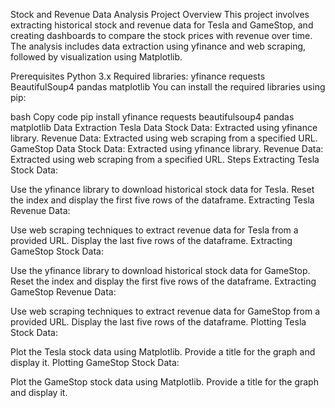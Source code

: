 Stock and Revenue Data Analysis
Project Overview
This project involves extracting historical stock and revenue data for Tesla and GameStop, and creating dashboards to compare the stock prices with revenue over time. The analysis includes data extraction using yfinance and web scraping, followed by visualization using Matplotlib.

Prerequisites
Python 3.x
Required libraries:
yfinance
requests
BeautifulSoup4
pandas
matplotlib
You can install the required libraries using pip:

bash
Copy code
pip install yfinance requests beautifulsoup4 pandas matplotlib
Data Extraction
Tesla Data
Stock Data: Extracted using yfinance library.
Revenue Data: Extracted using web scraping from a specified URL.
GameStop Data
Stock Data: Extracted using yfinance library.
Revenue Data: Extracted using web scraping from a specified URL.
Steps
Extracting Tesla Stock Data:

Use the yfinance library to download historical stock data for Tesla.
Reset the index and display the first five rows of the dataframe.
Extracting Tesla Revenue Data:

Use web scraping techniques to extract revenue data for Tesla from a provided URL.
Display the last five rows of the dataframe.
Extracting GameStop Stock Data:

Use the yfinance library to download historical stock data for GameStop.
Reset the index and display the first five rows of the dataframe.
Extracting GameStop Revenue Data:

Use web scraping techniques to extract revenue data for GameStop from a provided URL.
Display the last five rows of the dataframe.
Plotting Tesla Stock Data:

Plot the Tesla stock data using Matplotlib.
Provide a title for the graph and display it.
Plotting GameStop Stock Data:

Plot the GameStop stock data using Matplotlib.
Provide a title for the graph and display it.
